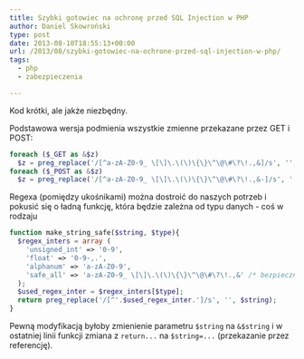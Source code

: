 ```yaml
---
title: Szybki gotowiec na ochronę przed SQL Injection w PHP
author: Daniel Skowroński
type: post
date: 2013-08-10T18:55:13+00:00
url: /2013/08/szybki-gotowiec-na-ochrone-przed-sql-injection-w-php/
tags:
  - php
  - zabezpieczenia

---
```

Kod krótki, ale jakże niezbędny.  
<!--break--> Podstawowa wersja podmienia wszystkie zmienne przekazane przez GET i POST: 

```php
foreach ($_GET as &$z)
  $z = preg_replace('/[^a-zA-Z0-9_ \[\]\.\(\)\{\}\^\@\#\?\!.,&]/s', '', $z);
foreach ($_POST as &$z)  
  $z = preg_replace('/[^a-zA-Z0-9_ \[\]\.\(\)\{\}\^\@\#\?\!.,&-]/s', '', $z);

```


Regexa (pomiędzy ukośnikami) można dostroić do naszych potrzeb i pokusić się o ładną funkcję, która będzie zależna od typu danych - coś w rodzaju 

```php
function make_string_safe($string, $type){
  $regex_inters = array ( 
    'unsigned_int' => '0-9', 
    'float' => '0-9-,.', 
    'alphanum' => 'a-zA-Z0-9',
    'safe_all' => 'a-zA-Z0-9_ \[\]\.\(\)\{\}\^\@\#\?\!.,&' /* bezpieczne dla zapytań SQL */
  );
  $used_regex_inter = $regex_inters[$type];
  return preg_replace('/[^'.$used_regex_inter.']/s', '', $string);
}

```


Pewną modyfikacją byłoby zmienienie parametru `$string` na `&$string` i w ostatniej linii funkcji zmiana z `return...` na `$string=...` (przekazanie przez referencję).